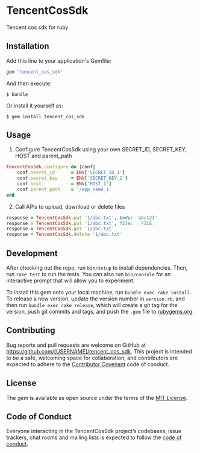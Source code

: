 # TencentCosSdk

Tencent cos sdk for ruby

## Installation

Add this line to your application's Gemfile:

```ruby
gem 'tencent_cos_sdk'
```

And then execute:

    $ bundle

Or install it yourself as:

    $ gem install tencent_cos_sdk

## Usage

1. Configure TencentCosSdk using your own SECRET_ID, SECRET_KEY, HOST and parent_path

```ruby
TencentCosSdk.configure do |conf|
    conf.secret_id      = ENV['SECRET_ID_1']
    conf.secret_key     = ENV['SECRET_KEY_1']
    conf.host           = ENV['HOST_1']
    conf.parent_path    = '/app_name_1'
end
```

2. Call APIs to upload, download or delete files

```ruby
response = TencentCosSdk.put '1/abc.txt', body: 'abc123'
response = TencentCosSdk.put '1/abc.txt', file: __FILE__
response = TencentCosSdk.get '1/abc.txt'
response = TencentCosSdk.delete '1/abc.txt'
```

## Development

After checking out the repo, run `bin/setup` to install dependencies. Then, run `rake test` to run the tests. You can also run `bin/console` for an interactive prompt that will allow you to experiment.

To install this gem onto your local machine, run `bundle exec rake install`. To release a new version, update the version number in `version.rb`, and then run `bundle exec rake release`, which will create a git tag for the version, push git commits and tags, and push the `.gem` file to [rubygems.org](https://rubygems.org).

## Contributing

Bug reports and pull requests are welcome on GitHub at https://github.com/[USERNAME]/tencent_cos_sdk. This project is intended to be a safe, welcoming space for collaboration, and contributors are expected to adhere to the [Contributor Covenant](http://contributor-covenant.org) code of conduct.

## License

The gem is available as open source under the terms of the [MIT License](https://opensource.org/licenses/MIT).

## Code of Conduct

Everyone interacting in the TencentCosSdk project’s codebases, issue trackers, chat rooms and mailing lists is expected to follow the [code of conduct](https://github.com/[USERNAME]/tencent_cos_sdk/blob/master/CODE_OF_CONDUCT.md).
